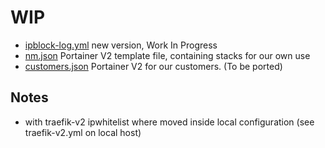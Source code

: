 # WIP

- [ipblock-log.yml](ipblock-log.yml) new version, Work In Progress
- [nm.json](nm.json) Portainer V2 template file, containing stacks for our own use
- [customers.json](cedile.json) Portainer V2 for our customers. (To be ported)

## Notes
- with traefik-v2 ipwhitelist where moved inside local configuration (see traefik-v2.yml on local host)


